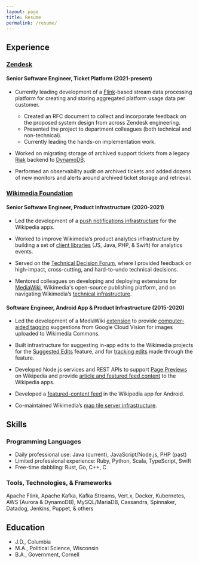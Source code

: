 ```yaml
---
layout: page
title: Resume
permalink: /resume/
---
```


## Experience
### [Zendesk](https://zendesk.com)
#### Senior Software Engineer, Ticket Platform (2021-present)

* Currently leading development of a [Flink](https://flink.apache.org/)-based stream data processing platform for creating and storing aggregated platform usage data per customer.
  * Created an RFC document to collect and incorporate feedback on the proposed system design from across Zendesk engineering.
  * Presented the project to department colleagues (both technical and non-technical).
  * Currently leading the hands-on implementation work.

* Worked on migrating storage of archived support tickets from a legacy [Riak](https://riak.com/index.html) backend to [DynamoDB](https://aws.amazon.com/dynamodb/).

* Performed an observability audit on archived tickets and added dozens of new monitors and alerts around archived ticket storage and retrieval.

### [Wikimedia Foundation](https://wikimediafoundation.org)
#### Senior Software Engineer, Product Infrastructure (2020-2021)

* Led the development of a [push notifications infrastructure](https://www.mediawiki.org/wiki/Wikimedia_Product_Infrastructure_team/Push_Notifications_Infrastructure) for the Wikipedia apps.

* Worked to improve Wikimedia’s product analytics infrastructure by building a set of [client libraries](https://wikitech.wikimedia.org/wiki/Event_Platform/Client) (JS, Java, PHP, & Swift) for analytics events.

* Served on the [Technical Decision Forum](https://www.mediawiki.org/wiki/Technical_Decision_Forum), where I provided feedback on high-impact, cross-cutting, and hard-to-undo technical decisions.

* Mentored colleagues on developing and deploying extensions for [MediaWiki](https://www.mediawiki.org/wiki/MediaWiki), Wikimedia's open-source publishing platform, and on navigating Wikimedia’s [technical infrastructure](https://wikitech.wikimedia.org/wiki/Main_Page).

#### Software Engineer, Android App & Product Infrastructure (2015-2020)

* Led the development of a MediaWiki [extension](https://www.mediawiki.org/wiki/Extension:MachineVision) to provide [computer-aided tagging](https://commons.wikimedia.org/wiki/Commons:Structured_data/Computer-aided_tagging) suggestions from Google Cloud Vision for images uploaded to Wikimedia Commons.

* Built infrastructure for suggesting in-app edits to the Wikimedia projects for the [Suggested Edits](https://www.mediawiki.org/wiki/Wikimedia_Apps/Suggested_edits) feature, and for [tracking edits](https://www.mediawiki.org/wiki/Extension:WikimediaEditorTasks) made through the feature.

* Developed Node.js services and REST APIs to support [Page Previews](https://www.mediawiki.org/wiki/Page_Previews) on Wikipedia and provide [article and featured feed content](https://www.mediawiki.org/wiki/Wikimedia_Apps/Team/RESTBase_services_for_apps) to the Wikipedia apps.

* Developed a [featured-content feed](https://www.mediawiki.org/wiki/Wikimedia_Apps/Android_FAQ#Explore_feed) in the Wikipedia app for Android.

* Co-maintained Wikimedia’s [map tile server infrastructure](https://www.mediawiki.org/wiki/Wikimedia_Maps).

## Skills

### Programming Languages
* Daily professional use: Java (current), JavaScript/Node.js, PHP (past)
* Limited professional experience: Ruby, Python, Scala, TypeScript, Swift
* Free-time dabbling: Rust, Go, C++, C

### Tools, Technologies, & Frameworks
Apache Flink, Apache Kafka, Kafka Streams, Vert.x, Docker, Kubernetes, AWS (Aurora & DynamoDB), MySQL/MariaDB, Cassandra, Spinnaker, Datadog, Jenkins, Puppet, & others

## Education
* J.D., Columbia
* M.A., Political Science, Wisconsin
* B.A., Government, Cornell
